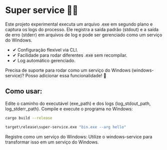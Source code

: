 # Super service 🦸‍♂️

Este projeto experimental executa um arquivo .exe em segundo plano e captura os logs do processo. Ele registra a saída padrão (stdout) e a saída de erro (stderr) em arquivos de log e pode ser gerenciado como um serviço do Windows.

- ✔ Configuração flexível via CLI.
- ✔ Facilidade para rodar diferentes .exe sem recompilar.
- ✔ Log automático gerenciado.

Precisa de suporte para rodar como um serviço do Windows (windows-service)? Posso adicionar essa funcionalidade! 🚀

## Como usar:

Edite o caminho do executável (exe_path) e dos logs (log_stdout_path, log_stderr_path).
Compile e execute o programa no Windows:


```sh
cargo build --release
```

```sh
target\release\super-service.exe "bin.exe --arg hello"
```

Registre como um serviço do Windows:
Utilize o windows-service para transformar isso em um serviço do Windows.
